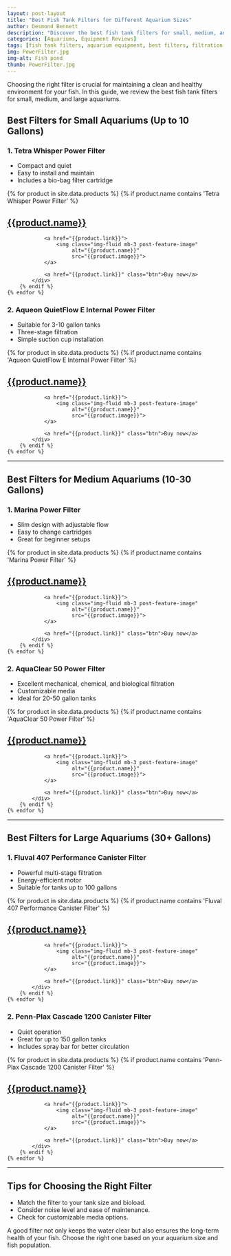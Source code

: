 ```yaml
---
layout: post-layout
title: "Best Fish Tank Filters for Different Aquarium Sizes"
author: Desmond Bennett
description: "Discover the best fish tank filters for small, medium, and large aquariums. Keep your water clean and your fish healthy with our top picks."
categories: [Aquariums, Equipment Reviews]
tags: [fish tank filters, aquarium equipment, best filters, filtration systems]
img: PowerFilter.jpg
img-alt: Fish pond
thumb: PowerFilter.jpg
---
```


Choosing the right filter is crucial for maintaining a clean and healthy environment 
for your fish. In this guide, we review the best fish tank filters for small, medium, 
and large aquariums.

<!--more-->

## Best Filters for Small Aquariums (Up to 10 Gallons)

### 1. **Tetra Whisper Power Filter**
- Compact and quiet
- Easy to install and maintain
- Includes a bio-bag filter cartridge

<div class="products">
    {% for product in site.data.products %}   
        {% if product.name contains 'Tetra Whisper Power Filter' %}
            <div class="centred">
                <h2 class="title">
                    <a href="{{product.link}}">{{product.name}}</a>
                </h2>

                <a href="{{product.link}}">
                    <img class="img-fluid mb-3 post-feature-image" 
                         alt="{{product.name}}"
                         src="{{product.image}}">
                </a>

                <a href="{{product.link}}" class="btn">Buy now</a>
            </div>
        {% endif %}   
    {% endfor %}                
</div>

### 2. **Aqueon QuietFlow E Internal Power Filter**
- Suitable for 3-10 gallon tanks
- Three-stage filtration
- Simple suction cup installation

<div class="products">
    {% for product in site.data.products %}   
        {% if product.name contains 'Aqueon QuietFlow E Internal Power Filter' %}
            <div class="centred">
                <h2 class="title">
                    <a href="{{product.link}}">{{product.name}}</a>
                </h2>

                <a href="{{product.link}}">
                    <img class="img-fluid mb-3 post-feature-image" 
                         alt="{{product.name}}"
                         src="{{product.image}}">
                </a>

                <a href="{{product.link}}" class="btn">Buy now</a>
            </div>
        {% endif %}   
    {% endfor %}                
</div>

---

## Best Filters for Medium Aquariums (10-30 Gallons)

### 1. **Marina Power Filter**
- Slim design with adjustable flow
- Easy to change cartridges
- Great for beginner setups

<div class="products">
    {% for product in site.data.products %}   
        {% if product.name contains 'Marina Power Filter' %}
            <div class="centred">
                <h2 class="title">
                    <a href="{{product.link}}">{{product.name}}</a>
                </h2>

                <a href="{{product.link}}">
                    <img class="img-fluid mb-3 post-feature-image" 
                         alt="{{product.name}}"
                         src="{{product.image}}">
                </a>

                <a href="{{product.link}}" class="btn">Buy now</a>
            </div>
        {% endif %}   
    {% endfor %}                
</div>


### 2. **AquaClear 50 Power Filter**
- Excellent mechanical, chemical, and biological filtration
- Customizable media
- Ideal for 20-50 gallon tanks

<div class="products">
    {% for product in site.data.products %}   
        {% if product.name contains 'AquaClear 50 Power Filter' %}
            <div class="centred">
                <h2 class="title">
                    <a href="{{product.link}}">{{product.name}}</a>
                </h2>

                <a href="{{product.link}}">
                    <img class="img-fluid mb-3 post-feature-image" 
                         alt="{{product.name}}"
                         src="{{product.image}}">
                </a>

                <a href="{{product.link}}" class="btn">Buy now</a>
            </div>
        {% endif %}   
    {% endfor %}                
</div>

---

## Best Filters for Large Aquariums (30+ Gallons)

### 1. **Fluval 407 Performance Canister Filter**
- Powerful multi-stage filtration
- Energy-efficient motor
- Suitable for tanks up to 100 gallons

<div class="products">
    {% for product in site.data.products %}   
        {% if product.name contains 'Fluval 407 Performance Canister Filter' %}
            <div class="centred">
                <h2 class="title">
                    <a href="{{product.link}}">{{product.name}}</a>
                </h2>

                <a href="{{product.link}}">
                    <img class="img-fluid mb-3 post-feature-image" 
                         alt="{{product.name}}"
                         src="{{product.image}}">
                </a>

                <a href="{{product.link}}" class="btn">Buy now</a>
            </div>
        {% endif %}   
    {% endfor %}                
</div>

### 2. **Penn-Plax Cascade 1200 Canister Filter**
- Quiet operation
- Great for up to 150 gallon tanks
- Includes spray bar for better circulation

<div class="products">
    {% for product in site.data.products %}   
        {% if product.name contains 'Penn-Plax Cascade 1200 Canister Filter' %}
            <div class="centred">
                <h2 class="title">
                    <a href="{{product.link}}">{{product.name}}</a>
                </h2>

                <a href="{{product.link}}">
                    <img class="img-fluid mb-3 post-feature-image" 
                         alt="{{product.name}}"
                         src="{{product.image}}">
                </a>

                <a href="{{product.link}}" class="btn">Buy now</a>
            </div>
        {% endif %}   
    {% endfor %}                
</div>

---

## Tips for Choosing the Right Filter
- Match the filter to your tank size and bioload.
- Consider noise level and ease of maintenance.
- Check for customizable media options.

A good filter not only keeps the water clear but also ensures the long-term health 
of your fish. Choose the right one based on your aquarium size and fish population.